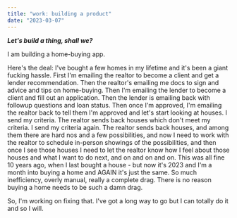 ```yaml
---
title: "work: building a product"
date: "2023-03-07"
---
```



_**Let's build a thing, shall we?**_

I am building a home-buying app.  

Here's the deal: I've bought a few homes in my lifetime and it's been a giant fucking hassle. First I'm emailing the realtor to become a client and get a lender recommendation. Then the realtor's emailing me docs to sign and advice and tips on home-buying. Then I'm emailing the lender to become a client and fill out an application. Then the lender is emailing back with followup questions and loan status. Then once I'm approved, I'm emailing the realtor back to tell them I'm approved and let's start looking at houses. I send my criteria. The realtor sends back houses which don't meet my criteria. I send my criteria again. The realtor sends back houses, and among them there are hard nos and a few possibilities, and now I need to work with the realtor to schedule in-person showings of the possibilities, and then once I see those houses I need to let the realtor know how I feel about those houses and what I want to do next, and on and on and on. This was all fine 10 years ago, when I last bought a house - but now it's 2023 and I'm a month into buying a home and AGAIN it's just the same. So much inefficiency, overly manual, really a complete drag. There is no reason buying a home needs to be such a damn drag.

So, I'm working on fixing that. I've got a long way to go but I can totally do it and so I will. 